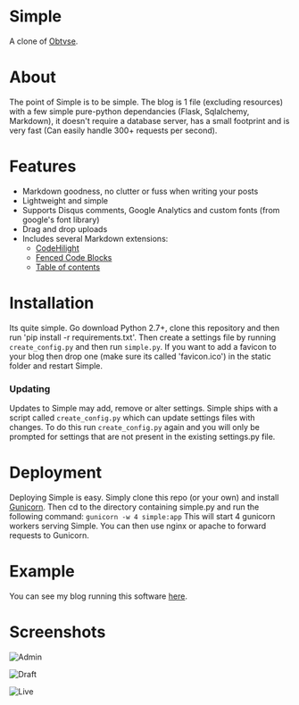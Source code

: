 Simple
================
A clone of [Obtvse](http://github.com/NateW/obtvse).

About
============
The point of Simple is to be simple. The blog is 1 file (excluding resources) with a few simple pure-python dependancies (Flask, Sqlalchemy, Markdown), it doesn't require a database server, has a small footprint and is very fast (Can easily handle 300+ requests per second).

Features
============
* Markdown goodness, no clutter or fuss when writing your posts
* Lightweight and simple
* Supports Disqus comments, Google Analytics and custom fonts (from google's font library)
* Drag and drop uploads
* Includes several Markdown extensions:
    * [CodeHilight](http://pythonhosted.org/Markdown/extensions/code_hilite.html)
    * [Fenced Code Blocks](http://pythonhosted.org/Markdown/extensions/fenced_code_blocks.html)
    * [Table of contents](http://pythonhosted.org/Markdown/extensions/toc.html)

Installation
============
Its quite simple. Go download Python 2.7+, clone this repository and then run 'pip install -r requirements.txt'.
Then create a settings file by running `create_config.py` and then run `simple.py`. If you want to add a favicon to your blog then drop one (make sure its called 'favicon.ico') in the static folder and restart Simple.

### Updating
Updates to Simple may add, remove or alter settings. Simple ships with a script called `create_config.py` which can update settings files with changes.
To do this run `create_config.py` again and you will only be prompted for settings that are not present in the existing settings.py file.

Deployment
============
Deploying Simple is easy. Simply clone this repo (or your own) and install [Gunicorn](http://gunicorn.org/).
Then cd to the directory containing simple.py and run the following command:
``gunicorn -w 4 simple:app``
This will start 4 gunicorn workers serving Simple. You can then use nginx or apache to forward requests to Gunicorn.

Example
============
You can see my blog running this software [here](http://tomforb.es/simple).

Screenshots
===========
![Admin](http://i.imgur.com/M4i0ahm.png)

![Draft](http://i.imgur.com/KkGtlTx.png)

![Live](http://i.imgur.com/tsiSsED.png)
